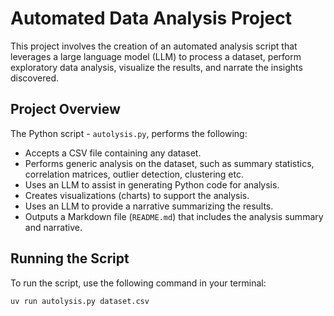 # Automated Data Analysis Project

This project involves the creation of an automated analysis script that leverages a large language model (LLM) to process a dataset, perform exploratory data analysis, visualize the results, and narrate the insights discovered.

## Project Overview

The Python script - `autolysis.py`, performs the following:

- Accepts a CSV file containing any dataset.
- Performs generic analysis on the dataset, such as summary statistics, correlation matrices, outlier detection, clustering etc.
- Uses an LLM to assist in generating Python code for analysis.
- Creates visualizations (charts) to support the analysis.
- Uses an LLM to provide a narrative summarizing the results.
- Outputs a Markdown file (`README.md`) that includes the analysis summary and narrative.

## Running the Script

To run the script, use the following command in your terminal:

```bash
uv run autolysis.py dataset.csv

